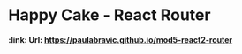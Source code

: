 <h1 align="left"> Happy Cake - React Router </h1>

<h4 align="left">
:link: Url: <a href="https://paulabravic.github.io/mod5-react2-router">https://paulabravic.github.io/mod5-react2-router</a>
</h4>